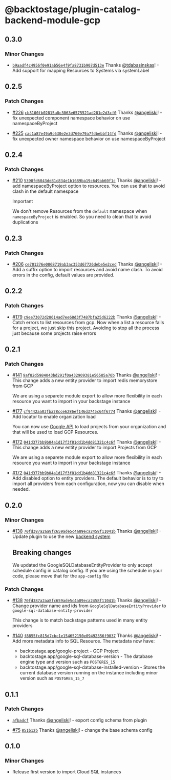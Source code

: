 # @backtostage/plugin-catalog-backend-module-gcp

## 0.3.0

### Minor Changes

- [`b9aadf4c4956f0e91ab56e4f9fa8731b907d513e`](https://github.com/backtostage/backstage-plugins/commit/b9aadf4c4956f0e91ab56e4f9fa8731b907d513e) Thanks [@tdabasinskas](https://github.com/tdabasinskas)! - Add support for mapping Resources to Systems via systemLabel

## 0.2.5

### Patch Changes

- [#226](https://github.com/backtostage/backstage-plugins/pull/226) [`cb3100fb02815a8c3063e6575521ad281e2d3cf0`](https://github.com/backtostage/backstage-plugins/commit/cb3100fb02815a8c3063e6575521ad281e2d3cf0) Thanks [@angeliski](https://github.com/angeliski)! - fix unexpected component namespace behavior on use namespaceByProject

- [#225](https://github.com/backtostage/backstage-plugins/pull/225) [`cac1a87e49a9c630e2e3d760e79a7fdbebbf14fd`](https://github.com/backtostage/backstage-plugins/commit/cac1a87e49a9c630e2e3d760e79a7fdbebbf14fd) Thanks [@angeliski](https://github.com/angeliski)! - fix unexpected owner namespace behavior on use namespaceByProject

## 0.2.4

### Patch Changes

- [#210](https://github.com/backtostage/backstage-plugins/pull/210) [`5398fd6043de81c834e1b1689ba19c649ab60f1c`](https://github.com/backtostage/backstage-plugins/commit/5398fd6043de81c834e1b1689ba19c649ab60f1c) Thanks [@angeliski](https://github.com/angeliski)! - add namespaceByProject option to resources. You can use that to avoid clash in the default namespace

  > [!IMPORTANT]
  > We don't remove Resources from the `default` namespace when `namespaceByProject` is enabled. So you need to clean that to avoid duplications

## 0.2.3

### Patch Changes

- [#206](https://github.com/backtostage/backstage-plugins/pull/206) [`ce701276e0868719ab3ac353d67726debe5e2ced`](https://github.com/backtostage/backstage-plugins/commit/ce701276e0868719ab3ac353d67726debe5e2ced) Thanks [@angeliski](https://github.com/angeliski)! - Add a suffix option to import resources and avoid name clash. To avoid errors in the config, default values are provided.

## 0.2.2

### Patch Changes

- [#179](https://github.com/backtostage/backstage-plugins/pull/179) [`c9ee73072d28614ad7ee68d3f7487bfa25d6222b`](https://github.com/backtostage/backstage-plugins/commit/c9ee73072d28614ad7ee68d3f7487bfa25d6222b) Thanks [@angeliski](https://github.com/angeliski)! - Catch errors to list resources from gcp.
  Now when a list a resource fails for a project, we just skip this project. Avoiding to stop all the process just because some projects raise errors

## 0.2.1

### Patch Changes

- [#141](https://github.com/backtostage/backstage-plugins/pull/141) [`9af82d5984043bd291f0a432909381e56585a70b`](https://github.com/backtostage/backstage-plugins/commit/9af82d5984043bd291f0a432909381e56585a70b) Thanks [@angeliski](https://github.com/angeliski)! - This change adds a new entity provider to import redis memorystore from GCP

  We are using a separete module export to allow more flexibility in each resource you want to import in your backstage instance

- [#177](https://github.com/backtostage/backstage-plugins/pull/177) [`cf9442aa03fba28cce6286ef146d3745c64f6774`](https://github.com/backtostage/backstage-plugins/commit/cf9442aa03fba28cce6286ef146d3745c64f6774) Thanks [@angeliski](https://github.com/angeliski)! - Add locator to enable organization load

  You can now use [Google API](https://cloud.google.com/resource-manager/reference/rest/v3/projects/search#query-parameters) to load projects from your organization and that will be used to load GCP Resources.

- [#172](https://github.com/backtostage/backstage-plugins/pull/172) [`041d377bb9b04a1d17f3f81dd1b4dd81321c4c6f`](https://github.com/backtostage/backstage-plugins/commit/041d377bb9b04a1d17f3f81dd1b4dd81321c4c6f) Thanks [@angeliski](https://github.com/angeliski)! - This change adds a new entity provider to import Projects from GCP

  We are using a separete module export to allow more flexibility in each resource you want to import in your backstage instance

- [#172](https://github.com/backtostage/backstage-plugins/pull/172) [`041d377bb9b04a1d17f3f81dd1b4dd81321c4c6f`](https://github.com/backtostage/backstage-plugins/commit/041d377bb9b04a1d17f3f81dd1b4dd81321c4c6f) Thanks [@angeliski](https://github.com/angeliski)! - Add disabled option to entity providers. The default behavior is to try to import all providers from each configuration, now you can disable when needed.

## 0.2.0

### Minor Changes

- [#138](https://github.com/backtostage/backstage-plugins/pull/138) [`70fd387a2aa8fc659ade5c4a89eca2458f11041b`](https://github.com/backtostage/backstage-plugins/commit/70fd387a2aa8fc659ade5c4a89eca2458f11041b) Thanks [@angeliski](https://github.com/angeliski)! - Update plugin to use the new [backend system](https://backstage.io/docs/backend-system/)

  ## Breaking changes

  We updated the GoogleSQLDatabaseEntityProvider to only accept schedule config in catalog config. If you are using the schedule in your code, please move that for the `app-config` file

### Patch Changes

- [#138](https://github.com/backtostage/backstage-plugins/pull/138) [`70fd387a2aa8fc659ade5c4a89eca2458f11041b`](https://github.com/backtostage/backstage-plugins/commit/70fd387a2aa8fc659ade5c4a89eca2458f11041b) Thanks [@angeliski](https://github.com/angeliski)! - Change provider name and ids from `GoogleSqlDatabaseEntityProvider` to `google-sql-database-entity-provider`

  This change is to match backstage patterns used in many entity providers

- [#140](https://github.com/backtostage/backstage-plugins/pull/140) [`f8855fc815d7cbc1e154652150e09492356f9037`](https://github.com/backtostage/backstage-plugins/commit/f8855fc815d7cbc1e154652150e09492356f9037) Thanks [@angeliski](https://github.com/angeliski)! - Add more metadata info to SQL Resource. The metadata now have:

  - backtostage.app/google-project - GCP Project
  - backtostage.app/google-sql-database-version - The database engine type and version such as `POSTGRES_15`
  - backtostage.app/google-sql-database-installed-version - Stores the current database version running on the instance including minor version such as `POSTGRES_15_7`

## 0.1.1

### Patch Changes

- [`afbadcf`](https://github.com/backtostage/backstage-plugins/commit/afbadcf142b7f26bc55a89dd075c007f81cefdbb) Thanks [@angeliski](https://github.com/angeliski)! - export config schema from plugin

- [#75](https://github.com/backtostage/backstage-plugins/pull/75) [`851b12b`](https://github.com/backtostage/backstage-plugins/commit/851b12b8407e8a672911efa381313db2c3d1dff6) Thanks [@angeliski](https://github.com/angeliski)! - change the base schema config

## 0.1.0

### Minor Changes

- Release first version to import Cloud SQL instances
